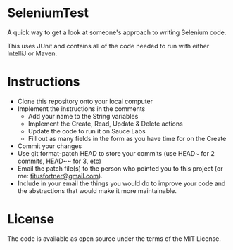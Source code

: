 # SeleniumTest
A quick way to get a look at someone's approach to writing Selenium code.

This uses JUnit and contains all of the code needed to run with either IntelliJ or Maven.


# Instructions
* Clone this repository onto your local computer
* Implement the instructions in the comments
    * Add your name to the String variables
    * Implement the Create, Read, Update & Delete actions
    * Update the code to run it on Sauce Labs
    * Fill out as many fields in the form as you have time for on the Create
* Commit your changes
* Use git format-patch HEAD to store your commits (use HEAD~ for 2 commits, HEAD~~ for 3, etc)
* Email the patch file(s) to the person who pointed you to this project (or me: titusfortner@gmail.com).
* Include in your email the things you would do to improve your code and the abstractions that
would make it more maintainable.

# License
The code is available as open source under the terms of the MIT License.
